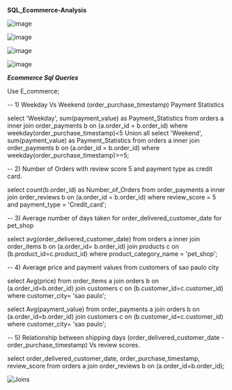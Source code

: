 ****SQL_Ecommerce-Analysis****

![image](https://github.com/user-attachments/assets/a71332d8-0a46-4eec-bb11-03bff51fa60f)

![image](https://github.com/user-attachments/assets/5989f04a-6506-4b1c-a38c-4a3599c6d61b)

![image](https://github.com/user-attachments/assets/6edbfbdc-cc36-4ded-a895-35610b805685)

![image](https://github.com/user-attachments/assets/f4ac0dfb-1a56-42eb-83a0-2dbbb3cbd021)


***Ecommerce Sql Queries***

Use E_commerce;

-- 1) Weekday Vs Weekend (order_purchase_timestamp) Payment Statistics

 select 'Weekday', sum(payment_value) as Payment_Statistics from orders a inner join
 order_payments b on (a.order_id = b.order_id) where weekday(order_purchase_timestamp)<5
Union all
select 'Weekend', sum(payment_value) as Payment_Statistics from orders a inner join 
order_payments b on (a.order_id = b.order_id) where weekday(order_purchase_timestamp)>=5;

-- 2) Number of Orders with review score 5 and payment type as credit card.

select count(b.order_id) as Number_of_Orders from order_payments a inner join
order_reviews b on (a.order_id = b.order_id)
 where review_score = 5 and payment_type = 'Credit_card';
 
 -- 3) Average number of days taken for order_delivered_customer_date for pet_shop

select avg(order_delivered_customer_date) from orders a inner join order_items b
on (a.order_id= b.order_id) join products c on (b.product_id=c.product_id) 
where product_category_name = 'pet_shop';

-- 4) Average price and payment values from customers of sao paulo city

select Avg(price) from order_items a join orders b
on (a.order_id=b.order_id) join customers c on (b.customer_id=c.customer_id)
where customer_city= 'sao paulo';

select Avg(payment_value) from order_payments a join orders b
on (a.order_id=b.order_id) join customers c on (b.customer_id=c.customer_id)
where customer_city= 'sao paulo';

-- 5) Relationship between shipping days (order_delivered_customer_date - order_purchase_timestamp) Vs review scores.

select order_delivered_customer_date, order_purchase_timestamp, review_score from 
orders a join order_reviews b on (a.order_id=b.order_id);

![Joins](https://github.com/user-attachments/assets/380c06cd-0dbc-4399-9038-9f0752b3f82b)

